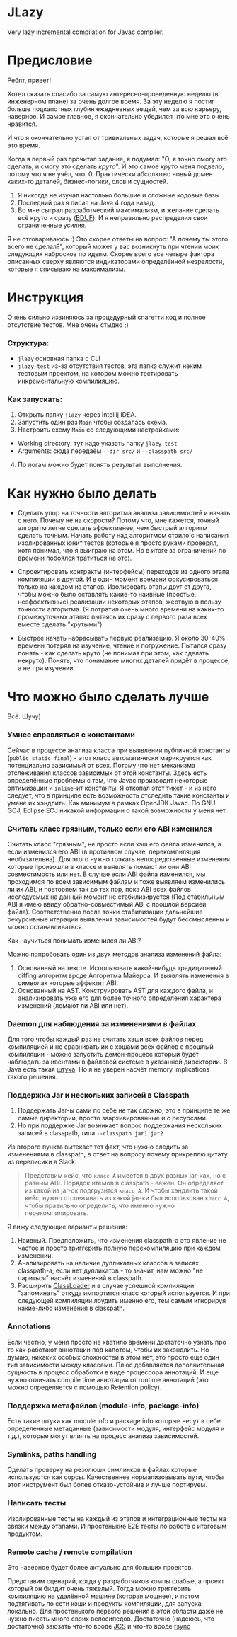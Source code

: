 # JLazy
Very lazy incremental compilation for Javac compiler.

# Предисловие

Ребят, привет!

Хотел сказать спасибо за самую интересно-проведенную неделю (в инженерном плане) за очень долгое время.
За эту неделю я постиг больше подкапотных глубин ежедневных вещей, чем за всю карьеру, наверное.
И самое главное, я окончательно убедился что мне это очень нравится.

И что я окончательно устал от тривиальных задач, которые я решал всё это время. 

Когда я первый раз прочитал задание, я подумал: "О, я точно смогу это сделать, и смогу это сделать *круто*".
И это самое *круто* меня подвело, потому что я не учёл, что:
0. Практически абсолютно новый домен каких-то деталей, бизнес-логики, слов и сущностей.
1. Я никогда не изучал настолько большие и сложные кодовые базы
2. Последний раз я писал на Java 4 года назад. 
3. Во мне сыграл разработческий максимализм, и желание сделать всё круто и сразу ([BDUF](https://knowledge21.com/blog/bduf/)). И я неправильно распределил свои ограниченные усилия.

Я не отговариваюсь :) Это скорее ответы на вопрос: "А почему ты этого всего не сделал?", который может у вас возникнуть при чтении моих следующих набросков по идеям.
Скорее всего все четыре фактора описанных сверху являются индикаторами определённой незрелости, которые я списываю на максимализм.

# Инструкция

Очень сильно извиняюсь за процедурный спагетти код и полное отсутствие тестов. Мне очень стыдно ;)

### Структура:
- `jlazy` основная папка с CLI 
- `jlazy-test` из-за отсутствия тестов, эта папка служит неким тестовым проектом, на котором можно тестировать инкрементальную компилияцию.

### Как запускать:
1. Открыть папку `jlazy` через Intellij IDEA.
2. Запустить один раз `Main` чтобы создалась схема.
3. Настроить схему `Main` со следующими настройками:
- Working directory: тут надо указать папку `jlazy-test`
- Arguments: сюда передаём `--dir src/` и `--classpath src/`
4. По логам можно будет понять результат выполнения.

# Как нужно было делать

- Сделать упор на точности алгоритма анализа зависимостей и начать с него. Почему не на скорости? Потому что, мне кажется, точный алгоритм легче сделать эффективнее,
чем быстрый алгоритм сделать точным. Начать работу над алгоритмом стоило с написания изолированных юнит тестов (которые я просто руками проверял, 
хотя понимал, что я выиграю на этом. Но в итоге за ограничений по времени побоялся тратиться на это). 

- Спроектировать контракты (интерфейсы) переходов из одного этапа компиляции в другой. И в один момент времени фокусироваться только на каждом из этапов.
Изолировать этапы друг от друга, чтобы можно было оставлять какие-то наивные (простые, неэффективные) реализации некоторых этапов, жертвую в пользу точности алгоритма.
(Я потратил очень много времени на каких-то промежуточных этапах пытаясь их сразу с первого раза всех вместе сделать "крутыми")

- Быстрее начать набрасывать первую реализацию. Я около 30-40% времени потерял на изучение, чтение и погружение. Пытался сразу понять - как сделать круто (не понимая при этом, как сделать некруто).
Понять, что понимание многих деталей придёт в процессе, а не при изучении. 

# Что можно было сделать лучше 

Всё. Шучу)

### Умнее справляться с константами

Сейчас в процессе анализа класса при выявлении публичной константы (`public static final`) - этот класс автоматически марикруется как потенциально зависимый от всех. Потому что нет механизма отслеживания классов зависимых от этой константы. Здесь есть определённые проблемы с тем, что Javac производит некоторые оптимизации и `inline`-ит константы. Я откопал этот [тикет](https://bugs.openjdk.java.net/browse/JDK-7153958) - и из него следует, что в принципе есть возможность отследить такие константы и умене их хэндлить. Как минимум в рамках OpenJDK Javac. По GNU GCJ, Eclipse ECJ никакой информации о такой возможности у меня нет.

### Считать класс грязным, только если его ABI изменился

Считать класс "грязным", не просто если хэш его файла изменился, а если изменился его ABI (в противном случае, перекомпиляция необязательна). Для этого нужно трэкать непосредственные изменения которые произошли в классе и выявлять ломают ли они ABI совместимость или нет. В случае если ABI файла изменился, мы проходимся по всем зависимым файлам и тоже выявляем изменились ли их ABI, и повторяем так до тех пор, пока ABI всех файлов исследуемых на данный момент не стабилизируется (Под стабильным ABI я имею ввиду обратно-совместимый ABI с прошлой версией файла). Соответственно после точки стабилизации дальнейшие рекурсивные итерации выявления зависимостей будут бессмысленны и можно останавливаться.

Как научиться понимать изменился ли ABI?

Можно попробовать один из двух методов анализа изменений файла:
1. Основанный на тексте. Использовать какой-нибудь традиционный diffing алгоритм вроде Алгоритма Майерса. И выявлять изменения в символах которые аффектят ABI.
2. Основанный на AST. Конструировать AST для каждого файла, и анализировать уже его для более точного определения характера изменений (ломают ли ABI или нет).

### Daemon для наблюдения за изменениями в файлах

Для того чтобы каждый раз не считать хэши всех файлов перед компиляцией и не сравнивать их с хэшами всех файлов с прошлый компиляции - можно запустить демон-процесс который будет наблюдать за ивентами в файловой системе в указанной директории. В Java есть такая [штука](https://docs.oracle.com/javase/tutorial/essential/io/notification.html). Но я не уверен насчёт memory implications такого решения.

### Поддержка Jar и нескольких записей в Classpath

1. Поддержать Jar-ы сами по себе не так сложно, это в принципе те же самые директории, просто заархивированные и с ресурсами.
2. Но при поддержке Jar возникает вопрос поддержания нескольких записей в classpath, типа `--classpath jar1:jar2`

Из второго пункта вытекает тот факт, что нужно следить за изменениями в classpath, в ответ на вопросу почему прикреплю цитату из переписики в Slack:
> Представим кейс, что `класс А` имеется в двух разных jar-ках, но с разным ABI. 
Порядок итемов в classpath - важен. Он определяет из какой из jar-ок подгрузится `класс A`.
И чтобы хэндлить такой кейс, нужно отслеживать из какой jar-ки был использован `класс А`, чтобы правильно определить, что именно нужно перекомпилировать.

Я вижу следующие варианты решения:

1. Наивный. Предположить, что изменения classpath-a это явление не частое и просто триггерить полную перекомпиляцию при каждом изменении. 
2. Анализировать на наличие дупликатных классов в записях classpath-a, если нет дупликатов - то значит, нам можно "не париться" насчёт изменений в classpath. 
3. Расширить [ClassLoader](https://docs.oracle.com/javase/7/docs/api/java/lang/ClassLoader.html) и в случае успешной компиляции "запоминать" откуда импортится класс который используется. И при следующей компиляции лоудить именно его, тем самым игнорируя какие-либо изменения в classpath.

### Annotations

Если честно, у меня просто не хватило времени достаточно узнать про то как работают аннотации под капотом, чтобы их захэндлить. Но думаю, никаких особых сложностей в этом нет, это просто еще один тип зависимости между классами. Плюс добавляется дополнительная сущность в процесс обработки в виде процессора аннотаций. И еще нужно отличать compile time аннотации от runtime аннотаций (это можно определяется с помощью Retention policy).

### Поддержка метафайлов (module-info, package-info)

Есть такие штуки как module info и package info которые несут в себе определенные метаданные (зависимости модуля, интерфейс модуля и т.д.), которые могут влиять на процесс анализа зависимостей.

### Symlinks, paths handling

Сделать проверку на резолюшн симлинков в файлах которые используются как сорсы. Качественнее нормализовывать пути, чтобы этот инструмент был более отказо-устойчив и лучше портируем. 

### Написать тесты

Изолированные тесты на каждый из этапов и интеграционные тесты на связки между этапами. И простенькие E2E тесты по работе с итоговым продуктом.

### Remote cache / remote compilation

Это наверное будет более актуально для больших проектов. 

Представим сценарий, когда у разработчиков компы слабые, а проект который он билдит очень тяжелый.
Тогда можно триггерить компиляцию на удалённой машине (которая мощнее), и потом подтягивать по сети кэши и продукты компиляции, для запуска локально.
Для простенького первого решения в этой области даже не нужно писать много своих велосипедов. Достаточно (надеюсь, что достаточно) заюзать что-то вроде [JCS](https://commons.apache.org/proper/commons-jcs/) и что-то вроде [rsync](https://linux.die.net/man/1/rsync)
